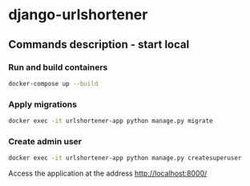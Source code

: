 # django-urlshortener

## Commands description - start local

### Run and build containers
```sh
docker-compose up --build
```

### Apply migrations
```sh
docker exec -it urlshortener-app python manage.py migrate
```

### Create admin user
```sh
docker exec -it urlshortener-app python manage.py createsuperuser
```

Access the application at the address [http://localhost:8000/](http://localhost:8000/)